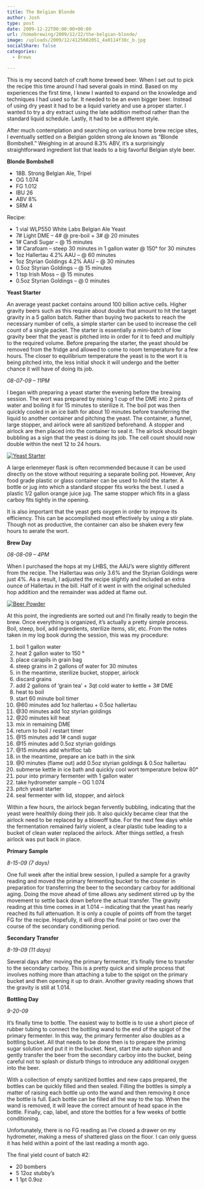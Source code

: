 ```yaml
---
title: The Belgian Blonde
author: Josh
type: post
date: 2009-12-22T00:00:00+00:00
url: /homebrewing/2009/12/22/the-belgian-blonde/
image: /uploads/2009/12/4125602051_4a0114f38c_b.jpg
socialShare: false
categories:
  - Brews

---
```


This is my second batch of craft home brewed beer. When I set out to pick the recipe this time around I had several goals in mind. Based on my experiences the first time, I knew I wanted to expand on the knowledge and techniques I had used so far. It needed to be an even bigger beer. Instead of using dry yeast it had to be a liquid variety and use a proper starter. I wanted to try a dry extract using the late addition method rather than the standard liquid schedule. Lastly, it had to be a different style.

After much contemplation and searching on various home brew recipe sites, I eventually settled on a Belgian golden strong ale known as “Blonde Bombshell.” Weighing in at around 8.3% ABV, it’s a surprisingly straightforward ingredient list that leads to a big favorful Belgian style beer.

<!-- more -->

**Blonde Bombshell**

  * 18B. Strong Belgian Ale, Tripel
  * OG 1.074
  * FG 1.012
  * IBU 26
  * ABV 8%
  * SRM 4

Recipe:

  * 1 vial WLP550 White Labs Belgian Ale Yeast
  * 7# Light DME &#8211; 4# @ pre-boil + 3# @ 20 minutes
  * 1# Candi Sugar &#8211; @ 15 minutes
  * 1# Carafoam &#8211; steep 30 minutes in 1 gallon water @ 150° for 30 minutes
  * 1oz Hallertau 4.2% AAU &#8211; @ 60 minutes
  * 1oz Styrian Goldings 4.2% AAU &#8211; @ 30 minutes
  * 0.5oz Styrian Goldings &#8211; @ 15 minutes
  * 1 tsp Irish Moss &#8211; @ 15 minutes
  * 0.5oz Styrian Goldings &#8211; @ 0 minutes

**Yeast Starter**

An average yeast packet contains around 100 billion active cells. Higher gravity beers such as this require about double that amount to hit the target gravity in a 5 gallon batch. Rather than buying two packets to reach the necessary number of cells, a simple starter can be used to increase the cell count of a single packet. The starter is essentially a mini-batch of low gravity beer that the yeast is pitched into in order for it to feed and multiply to the required volume. Before preparing the starter, the yeast should be removed from the fridge and allowed to come to room temperature for a few hours. The closer to equilibrium temperature the yeast is to the wort it is being pitched into, the less initial shock it will undergo and the better chance it will have of doing its job.

_08-07-09 &#8211; 11PM_

I began with preparing a yeast starter the evening before the brewing session. The wort was prepared by mixing 1 cup of the DME into 2 pints of water and boiling it for 15 minutes to sterilize it. The boil pot was then quickly cooled in an ice bath for about 10 minutes before transferring the liquid to another container and pitching the yeast. The container, a funnel, large stopper, and airlock were all sanitized beforehand. A stopper and airlock are then placed into the container to seal it. The airlock should begin bubbling as a sign that the yeast is doing its job. The cell count should now double within the next 12 to 24 hours.

[![Yeast Starter](http://farm3.static.flickr.com/2672/4125600699_f5505a4871.jpg)][1]

A large erlenmeyer flask is often recommended because it can be used directly on the stove without requiring a separate boiling pot. However, Any food grade plastic or glass container can be used to hold the starter. A bottle or jug into which a standard stopper fits works the best. I used a plastic 1/2 gallon orange juice jug. The same stopper which fits in a glass carboy fits tightly in the opening.

It is also important that the yeast gets oxygen in order to improve its efficiency. This can be accomplished most effectively by using a stir plate. Though not as productive, the container can also be shaken every few hours to aerate the wort.

**Brew Day**

_08-08-09 &#8211; 4PM_

When I purchased the hops at my LHBS, the AAU’s were slightly different from the recipe. The Hallertau was only 3.6% and the Styrian Goldings were just 4%. As a result, I adjusted the recipe slightly and included an extra ounce of Hallertau in the bill. Half of it went in with the original scheduled hop addition and the remainder was added at flame out.

[![Beer Powder](http://farm3.static.flickr.com/2609/4125602051_4a0114f38c.jpg)][2]

At this point, the ingredients are sorted out and I’m finally ready to begin the brew. Once everything is organized, it’s actually a pretty simple process. Boil, steep, boil, add ingredients, sterilize items, stir, etc. From the notes taken in my log book during the session, this was my procedure:

  1. boil 1 gallon water
  2. heat 2 gallon water to 150 °
  3. place carapils in grain bag
  4. steep grains in 2 gallons of water for 30 minutes
  5. in the meantime, sterilize bucket, stopper, airlock
  6. discard grains
  7. add 2 gallons of ‘grain tea’ + 3qt cold water to kettle + 3# DME
  8. heat to boil
  9. start 60 minute boil timer
 1.  @60 minutes add 1oz hallertau + 0.5oz hallertau
 2.  @30 minutes add 1oz styrian goldings
 3.  @20 minutes kill heat
 4.  mix in remaining DME
 5.  return to boil / restart timer
 6.  @15 minutes add 1# candi sugar
 7.  @15 minutes add 0.5oz styrian goldings
 8.  @15 minutes add whirlfloc tab
 9.  in the meantime, prepare an ice bath in the sink
 10. @0 minutes (flame out) add 0.5oz styrian goldings & 0.5oz hallertau
 11. submerse kettle in ice bath and quickly cool wort temperature below 80°
 12. pour into primary fermenter with 1 gallon water
 13. take hydrometer sample &#8211; OG 1.074
 14. pitch yeast starter
 15. seal fermenter with lid, stopper, and airlock

Within a few hours, the airlock began fervently bubbling, indicating that the yeast were healthily doing their job. It also quickly became clear that the airlock need to be replaced by a blowoff tube. For the next few days while the fermentation remained fairly violent, a clear plastic tube leading to a bucket of clean water replaced the airlock. After things settled, a fresh airlock was put back in place.

**Primary Sample**

_8-15-09 (7 days)_

One full week after the initial brew session, I pulled a sample for a gravity reading and moved the primary fermenting bucket to the counter in preparation for transferring the beer to the secondary carboy for additional aging. Doing the move ahead of time allows any sediment stirred up by the movement to settle back down before the actual transfer. The gravity reading at this time comes in at 1.014 &#8211; indicating that the yeast has nearly reached its full attenuation. It is only a couple of points off from the target FG for the recipe. Hopefully, it will drop the final point or two over the course of the secondary conditioning period.

**Secondary Transfer**

_8-19-09 (11 days)_

Several days after moving the primary fermenter, it’s finally time to transfer to the secondary carboy. This is a pretty quick and simple process that involves nothing more than attaching a tube to the spigot on the primary bucket and then opening it up to drain. Another gravity reading shows that the gravity is still at 1.014.

**Bottling Day**

_9-20-09_

It’s finally time to bottle. The easiest way to bottle is to use a short piece of rubber tubing to connect the bottling wand to the end of the spigot of the primary fermenter. In this way, the primary fermenter also doubles as a bottling bucket. All that needs to be done then is to prepare the priming sugar solution and put it in the bucket. Next, start the auto siphon and gently transfer the beer from the secondary carboy into the bucket, being careful not to splash or disturb things to introduce any additional oxygen into the beer.

With a collection of empty sanitized bottles and new caps prepared, the bottles can be quickly filled and then sealed. Filling the bottles is simply a matter of raising each bottle up onto the wand and then removing it once the bottle is full. Each bottle can be filled all the way to the top. When the wand is removed, it will leave the correct amount of head space in the bottle. Finally, cap, label, and store the bottles for a few weeks of bottle conditioning.

Unfortunately, there is no FG reading as I’ve closed a drawer on my hydrometer, making a mess of shattered glass on the floor. I can only guess it has held within a point of the last reading a month ago.

The final yield count of batch #2:

  * 20 bombers
  * 5 12oz stubby’s
  * 1 1pt 0.9oz

 [1]: http://www.flickr.com/photos/quantumfish/4125600699/in/set-72157622732321605/
 [2]: http://www.flickr.com/photos/quantumfish/4125602051/in/set-72157622732321605/